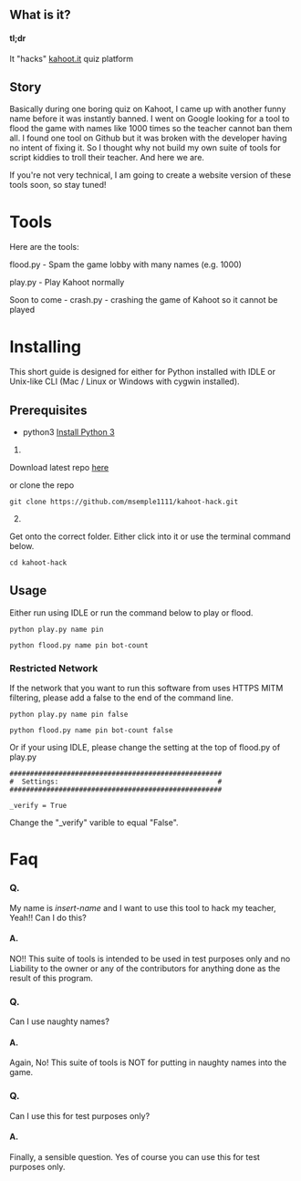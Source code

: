 ## What is it?
#### tl;dr
It "hacks" [kahoot.it](https://kahoot.it) quiz platform

## Story
Basically during one boring quiz on Kahoot, I came up with another funny name before it was instantly banned.
I went on Google looking for a tool to flood the game with names like 1000 times so the teacher cannot ban them all. I found one tool on Github but it was broken with the developer having no intent of fixing it.
So I thought why not build my own suite of tools for script kiddies to troll their teacher. And here we are.

If you're not very technical, I am going to create a website version of these tools soon, so stay tuned!

# Tools
Here are the tools:

flood.py - Spam the game lobby with many names (e.g. 1000)

play.py - Play Kahoot normally

Soon to come - crash.py - crashing the game of Kahoot so it cannot be played


# Installing

This short guide is designed for either for Python installed with IDLE or Unix-like CLI (Mac / Linux or Windows with cygwin installed).

## Prerequisites

- python3  [Install Python 3](https://www.python.org/downloads/)

1. 
Download latest repo [here](https://github.com/msemple1111/kahoot-hack/archive/master.zip)

or clone the repo
```
git clone https://github.com/msemple1111/kahoot-hack.git
```

2. 
Get onto the correct folder. Either click into it or use the terminal command below.
```
cd kahoot-hack
```

## Usage

Either run using IDLE or run the command below to play or flood.

```
python play.py name pin
```
```
python flood.py name pin bot-count
```

### Restricted Network
If the network that you want to run this software from uses HTTPS MITM filtering, please add a false to the end of the command line.
```
python play.py name pin false
```
```
python flood.py name pin bot-count false
```

Or if your using IDLE, please change the setting at the top of flood.py of play.py
```
####################################################
#  Settings:                                       #
####################################################

_verify = True  
```
Change the "_verify" varible to equal "False".

# Faq

### Q. 
 My name is _insert-name_ and I want to use this tool to hack my teacher, Yeah!! 
 Can I do this?
 
#### A.
NO!! This suite of tools is intended to be used in test purposes only and no Liability to the owner or any of the contributors for anything done as the result of this program.


### Q. 
Can I use naughty names?
 
#### A.
Again, No! This suite of tools is NOT for putting in naughty names into the game.

### Q. 
Can I use this for test purposes only?
 
#### A.
Finally, a sensible question. Yes of course you can use this for test purposes only.
